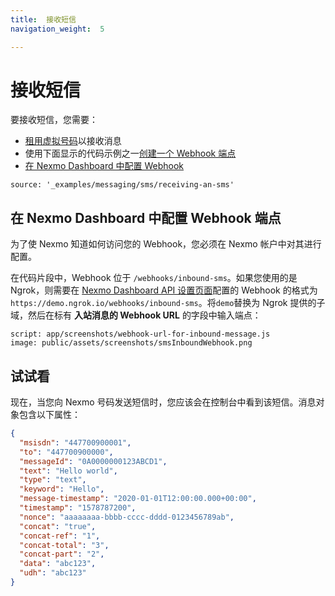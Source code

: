 ```yaml
---
title:  接收短信
navigation_weight:  5

---
```



接收短信
====

要接收短信，您需要：

* [租用虚拟号码](/numbers/guides/number-management#rent-a-virtual-number)以接收消息
* 使用下面显示的代码示例之一[创建一个 Webhook 端点](/messaging/sms/code-snippets/before-you-begin#webhooks)
* [在 Nexmo Dashboard 中配置 Webhook](#configure-the-webhook-endpoint-in-your-nexmo-dashboard)

```code_snippets
source: '_examples/messaging/sms/receiving-an-sms'
```

在 Nexmo Dashboard 中配置 Webhook 端点
--------------------------------

为了使 Nexmo 知道如何访问您的 Webhook，您必须在 Nexmo 帐户中对其进行配置。

在代码片段中，Webhook 位于 `/webhooks/inbound-sms`。如果您使用的是 Ngrok，则需要在 [Nexmo Dashboard API 设置页面](https://dashboard.nexmo.com/settings)配置的 Webhook 的格式为 `https://demo.ngrok.io/webhooks/inbound-sms`。将`demo`替换为 Ngrok 提供的子域，然后在标有 **入站消息的 Webhook URL** 的字段中输入端点：

```screenshot
script: app/screenshots/webhook-url-for-inbound-message.js
image: public/assets/screenshots/smsInboundWebhook.png
```

试试看
---

现在，当您向 Nexmo 号码发送短信时，您应该会在控制台中看到该短信。消息对象包含以下属性：

```json
{
  "msisdn": "447700900001",
  "to": "447700900000",
  "messageId": "0A0000000123ABCD1",
  "text": "Hello world",
  "type": "text",
  "keyword": "Hello",
  "message-timestamp": "2020-01-01T12:00:00.000+00:00",
  "timestamp": "1578787200",
  "nonce": "aaaaaaaa-bbbb-cccc-dddd-0123456789ab",
  "concat": "true",
  "concat-ref": "1",
  "concat-total": "3",
  "concat-part": "2",
  "data": "abc123",
  "udh": "abc123"
}
```

